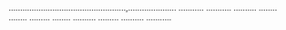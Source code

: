 ...................................................,.....................
...........
...........
..........
........
........
.........
........
..........
.........
..........
...........
